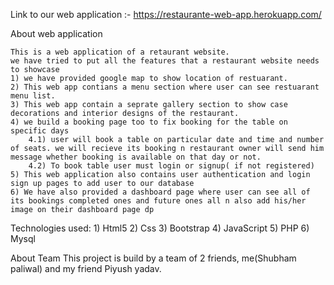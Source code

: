 Link to our web application :- https://restaurante-web-app.herokuapp.com/ 

About web application 

    This is a web application of a retaurant website.
    we have tried to put all the features that a restaurant website needs to showcase
    1) we have provided google map to show location of restuarant.
    2) This web app contians a menu section where user can see restuarant menu list.
    3) This web app contain a seprate gallery section to show case decorations and interior designs of the restaurant.
    4) we build a booking page too to fix booking for the table on specific days
        4.1) user will book a table on particular date and time and number of seats. we will recieve its booking n restaurant owner will send him message whether booking is available on that day or not.
        4.2) To book table user must login or signup( if not registered)
    5) This web application also contains user authentication and login sign up pages to add user to our database
    6) We have also provided a dashboard page where user can see all of its bookings completed ones and future ones all n also add his/her image on their dashboard page dp


Technologies used: 
    1) Html5
    2) Css
    3) Bootstrap
    4) JavaScript
    5) PHP
    6) Mysql
    

About Team
This project is build by a team of 2 friends, me(Shubham paliwal) and my friend Piyush yadav.

